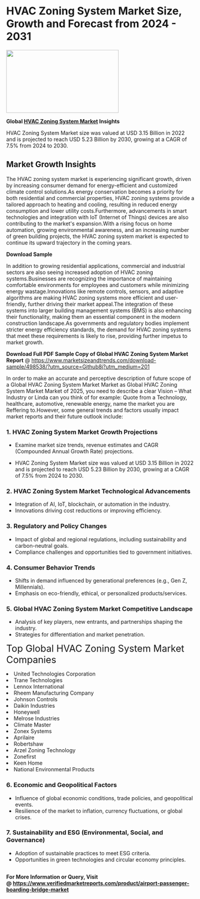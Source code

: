 <H1>HVAC Zoning System Market Size, Growth and Forecast from 2024 - 2031</H1><img class="aligncenter size-medium wp-image-584254" src="https://thirdeyenews.in/wp-content/uploads/2024/09/Global-Market-Research-300x168.jpeg" alt="" width="300" height="168" /><p><strong>Global&nbsp;<a href="https://www.marketsizeandtrends.com/download-sample/498538/?utm_source=Github8j?utm_medium=201">HVAC Zoning System Market</a> Insights</strong></p><p>HVAC Zoning System Market size was valued at USD 3.15 Billion in 2022 and is projected to reach USD 5.23 Billion by 2030, growing at a CAGR of 7.5% from 2024 to 2030.</p><p><h2>Market Growth Insights</h2> <p>The HVAC zoning system market is experiencing significant growth, driven by increasing consumer demand for energy-efficient and customized climate control solutions.As energy conservation becomes a priority for both residential and commercial properties, HVAC zoning systems provide a tailored approach to heating and cooling, resulting in reduced energy consumption and lower utility costs.Furthermore, advancements in smart technologies and integration with IoT (Internet of Things) devices are also contributing to the market's expansion.With a rising focus on home automation, growing environmental awareness, and an increasing number of green building projects, the HVAC zoning system market is expected to continue its upward trajectory in the coming years.</p> <p><strong>Download Sample</strong></p> <p>In addition to growing residential applications, commercial and industrial sectors are also seeing increased adoption of HVAC zoning systems.Businesses are recognizing the importance of maintaining comfortable environments for employees and customers while minimizing energy wastage.Innovations like remote controls, sensors, and adaptive algorithms are making HVAC zoning systems more efficient and user-friendly, further driving their market appeal.The integration of these systems into larger building management systems (BMS) is also enhancing their functionality, making them an essential component in the modern construction landscape.As governments and regulatory bodies implement stricter energy efficiency standards, the demand for HVAC zoning systems that meet these requirements is likely to rise, providing further impetus to market growth.<p><span class=""><strong>Download Full PDF Sample Copy of Global HVAC Zoning System Market Report</strong> @ <a href="https://www.marketsizeandtrends.com/download-sample/498538/?utm_source=Github8j?utm_medium=201" target="_blank">https://www.marketsizeandtrends.com/download-sample/498538/?utm_source=Github8j?utm_medium=201</a></span></p><p>In order to make an accurate and perceptive description of future scope of a Global&nbsp;HVAC Zoning System Market Market as Global&nbsp;HVAC Zoning System Market Market of 2025, you need to describe a clear Vision &ndash; What Industry or Linda can you think of for example: Quote from a Technology, healthcare, automotive, renewable energy, name the market you are Reffering to.However, some general trends and factors usually impact market reports and their future outlook include:</p><h3>1.&nbsp;<strong>HVAC Zoning System Market Growth Projections</strong></h3><ul><li>Examine market size trends, revenue estimates and CAGR (Compounded Annual Growth Rate) projections.</li><li><p>HVAC Zoning System Market size was valued at USD 3.15 Billion in 2022 and is projected to reach USD 5.23 Billion by 2030, growing at a CAGR of 7.5% from 2024 to 2030.</p></li></ul><h3>2.&nbsp;<strong>HVAC Zoning System Market Technological Advancements</strong></h3><ul><li>Integration of AI, IoT, blockchain, or automation in the industry.</li><li>Innovations driving cost reductions or improving efficiency.</li></ul><h3>3.&nbsp;<strong>Regulatory and Policy Changes</strong></h3><ul><li>Impact of global and regional regulations, including sustainability and carbon-neutral goals.</li><li>Compliance challenges and opportunities tied to government initiatives.</li></ul><h3>4.&nbsp;<strong>Consumer Behavior Trends</strong></h3><ul><li>Shifts in demand influenced by generational preferences (e.g., Gen Z, Millennials).</li><li>Emphasis on eco-friendly, ethical, or personalized products/services.</li></ul><h3>5.&nbsp;<strong>Global HVAC Zoning System Market Competitive Landscape</strong></h3><ul><li>Analysis of key players, new entrants, and partnerships shaping the industry.</li><li>Strategies for differentiation and market penetration.</li></ul><p data-pm-slice="1 1 []"><span style="color: inherit; font-family: inherit; font-size: 25px;">Top Global HVAC Zoning System Market Companies</span></p><div class="" data-test-id=""><p><li>United Technologies Corporation</li><li> Trane Technologies</li><li> Lennox International</li><li> Rheem Manufacturing Company</li><li> Johnson Controls</li><li> Daikin Industries</li><li> Honeywell</li><li> Melrose Industries</li><li> Climate Master</li><li> Zonex Systems</li><li> Aprilaire</li><li> Robertshaw</li><li> Arzel Zoning Technology</li><li> Zonefirst</li><li> Keen Home</li><li> National Environmental Products</li></p></div><h3>6.&nbsp;<strong>Economic and Geopolitical Factors</strong></h3><ul><li>Influence of global economic conditions, trade policies, and geopolitical events.</li><li>Resilience of the market to inflation, currency fluctuations, or global crises.</li></ul><h3>7.&nbsp;<strong>Sustainability and ESG (Environmental, Social, and Governance)</strong></h3><ul><li>Adoption of sustainable practices to meet ESG criteria.</li><li>Opportunities in green technologies and circular economy principles.</li></ul><h2><strong style="font-size: 14px;">For More Information or Query, Visit @&nbsp;</strong><a style="background-color: #ffffff; font-size: 14px;" href="https://www.marketsizeandtrends.com/report/hvac-zoning-system-market/" target="_blank">https://www.verifiedmarketreports.com/product/airport-passenger-boarding-bridge-market</a></h2>